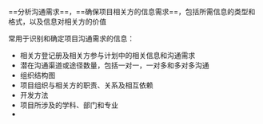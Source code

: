 ==分析沟通需求==，==确保项目相关方的信息需求==，包括所需信息的类型和格式，以及信息对相关方的价值

常用于识别和确定项目沟通需求的信息：
+ 相关方登记册及相关方参与计划中的相关信息和沟通需求
+ 潜在沟通渠道或途径数量，包括一对一，一对多和多对多沟通
+ 组织结构图
+ 项目组织与相关方的职责、关系及相互依赖
+ 开发方法
+ 项目所涉及的学科、部门和专业
+ 